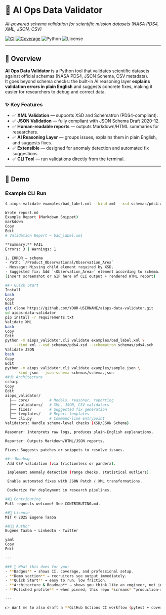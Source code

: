 # 🚀 AI Ops Data Validator
*AI-powered schema validation for scientific mission datasets (NASA PDS4, XML, JSON, CSV)*  

[![CI](https://github.com/YOUR-USERNAME/aiops-data-validator/actions/workflows/ci.yml/badge.svg)](https://github.com/YOUR-USERNAME/aiops-data-validator/actions)
[![Coverage](https://img.shields.io/codecov/c/github/YOUR-USERNAME/aiops-data-validator?logo=codecov)](https://codecov.io/gh/YOUR-USERNAME/aiops-data-validator)
![Python](https://img.shields.io/badge/python-3.10%2B-blue?logo=python)
![License](https://img.shields.io/badge/license-MIT-green)

---

## 📖 Overview
**AI Ops Data Validator** is a Python tool that validates scientific datasets against official schemas (NASA PDS4, JSON Schema, CSV metadata).  
It goes beyond schema checks: the built-in AI reasoning layer **explains validation errors in plain English** and suggests concrete fixes, making it easier for researchers to debug and correct data.

### ✨ Key Features
- ✅ **XML Validation** — supports XSD and Schematron (PDS4-compliant).  
- ✅ **JSON Validation** — fully compliant with JSON Schema Draft 2020-12.  
- ✅ **Human-readable reports** — outputs Markdown/HTML summaries for researchers.  
- ✅ **AI Reasoning Layer** — groups issues, explains them in plain English, and suggests fixes.  
- ✅ **Extensible** — designed for anomaly detection and automated fix suggestions.  
- ✅ **CLI Tool** — run validations directly from the terminal.  

---

## 📸 Demo
### Example CLI Run
```bash
$ aiops-validate examples/bad_label.xml --kind xml --xsd schemas/pds4.xsd --schematron schemas/pds4.sch

Wrote report.md
Example Report (Markdown Snippet)
markdown
Copy
Edit
# Validation Report — bad_label.xml

**Summary:** FAIL  
Errors: 3 | Warnings: 1  

1. ERROR — schema  
- Path: `/Product_Observational/Observation_Area`  
- Message: Missing child element required by XSD.  
- Suggested fix: Add `<Observation_Area>` element according to schema.  
(Insert screenshot or GIF here of CLI output + rendered HTML report)

##⚡ Quick Start
Install
bash
Copy
Edit
git clone https://github.com/YOUR-USERNAME/aiops-data-validator.git
cd aiops-data-validator
pip install -r requirements.txt
Validate XML
bash
Copy
Edit
python -m aiops_validator.cli validate examples/bad_label.xml \
    --kind xml --xsd schemas/pds4.xsd --schematron schemas/pds4.sch
Validate JSON
bash
Copy
Edit
python -m aiops_validator.cli validate examples/sample.json \
    --kind json --json-schema schemas/schema.json
##🏗️ Architecture
csharp
Copy
Edit
aiops_validator/
  ├── core/         # Models, reasoner, reporting
  ├── validators/   # XML, JSON, CSV validators
  ├── fixes/        # Suggested fix generation
  ├── templates/    # Report templates
  └── cli.py        # Command-line entrypoint
Validators: Handle schema-level checks (XSD/JSON Schema).

Reasoner: Interprets raw logs, produces plain-English explanations.

Reporter: Outputs Markdown/HTML/JSON reports.

Fixes: Suggests patches or snippets to resolve issues.

##✅ Roadmap
 Add CSV validation (via frictionless or pandera).

 Implement anomaly detection (range checks, statistical outliers).

 Enable automated fixes with JSON Patch / XML transformations.

 Dockerize for deployment in research pipelines.

##🤝 Contributing
Pull requests welcome! See CONTRIBUTING.md.

##📜 License
MIT © 2025 Eugene Taaba

##👨‍💻 Author
Eugene Taaba — LinkedIn · Twitter

yaml
Copy
Edit

---

### 🔑 What this does for you:
- **Badges** → shows CI, coverage, and professional setup.  
- **Demo section** → recruiters see output immediately.  
- **Quick Start** → easy to run, low friction.  
- **Architecture & Roadmap** → shows you think like an engineer, not just a coder.  
- **Polished profile** → when pinned, this repo *screams* “production-ready engineer.”  

---

👉 Want me to also draft a **GitHub Actions CI workflow (pytest + coverage)** so you get that shiny “Build
